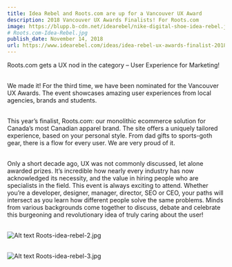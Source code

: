 ```yaml
---
title: Idea Rebel and Roots.com are up for a Vancouver UX Award
description: 2018 Vancouver UX Awards Finalists! For Roots.com
image: https://blupp.b-cdn.net/idearebel/nike-digital-shoe-idea-rebel.jpeg?quality=80&width=800
# Roots.com-Idea-Rebel.jpg
publish_date: November 14, 2018
url: https://www.idearebel.com/ideas/idea-rebel-ux-awards-finalist-2018/
--- 
```

Roots.com gets a UX nod in the category – User Experience for Marketing!

\
We made it! For the third time, we have been nominated for the Vancouver UX Awards.  The event showcases amazing user experiences from local agencies, brands and students.

\
This year’s finalist, Roots.com: our monolithic ecommerce solution for Canada’s most Canadian apparel brand. The site offers a uniquely tailored experience, based on your personal style. From dad gifts to sports-goth gear, there is a flow for every user. We are very proud of it.

\
Only a short decade ago, UX was not commonly discussed, let alone awarded prizes. It’s incredible how nearly every industry has now acknowledged its necessity, and the value in hiring people who are specialists in the field. This event is always exciting to attend. Whether you’re a developer, designer, manager, director, SEO or CEO, your paths will intersect as you learn how different people solve the same problems. Minds from various backgrounds come together to discuss, debate and celebrate this burgeoning and revolutionary idea of truly caring about the user! 

\
![Alt text](https://blupp.b-cdn.net/idearebel/nike-digital-shoe-idea-rebel.jpeg?quality=80&width=800?quality=80&width=800 "a title")
Roots-idea-rebel-2.jpg

\
![Alt text](https://blupp.b-cdn.net/idearebel/nike-digital-shoe-idea-rebel.jpeg?quality=80&width=800?quality=80&width=800 "a title")
Roots-idea-rebel-3.jpg